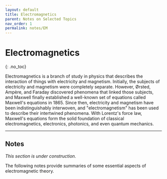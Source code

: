 ```yaml
---
layout: default
title: Electromagnetics
parent: Notes on Selected Topics
nav_order: 1
permalink: notes/EM
---
```


# Electromagnetics
{: .no_toc}

Electromagnetics is a branch of study in physics that describes the interaction of things with electricity and magnetism.
Initially, the subjects of electricity and magnetism were completely separate. However, Ørsted, Ampère, and
Faraday discovered phenomena that linked those subjects, and Maxwell finally established a well-known set of equations called Maxwell's equations in 1865. Since then, electricity and magnetism have been indistinguishably interwoven, and "electromagnetism" has been used to describe their intertwined phenomena.
With Lorentz's force law, Maxwell's equations form the solid foundation of classical electromagnetics, electronics, photonics, and even quantum mechanics.

---

## Notes
_This section is under construction._

The following notes provide summaries of some essential aspects of electromagnetic theory.
